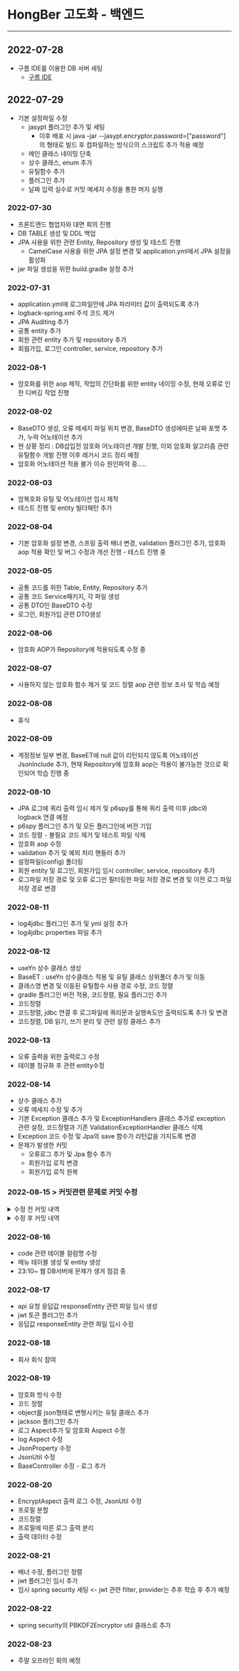# HongBer 고도화 - 백엔드
___
## 2022-07-28
+ 구름 IDE를 이용한 DB 서버 세팅
  + [구름 IDE](https://goorm.co)
## 2022-07-29
+ 기본 설정파일 수정
  + jasypt 플러그인 추가 및 세팅
    + 이후 배포 시 java -jar --jasypt.encryptor.password=["password"] 의 형태로 빌드 후 컴파일하는 방식으의 스크립트 추가 적용 예정
  + 메인 클래스 네이밍 단축
  + 상수 클래스, enum 추가
  + 유틸함수 추가
  + 플러그인 추가
  + 날짜 입력 실수로 커밋 메세지 수정을 통한 머지 실행
### 2022-07-30
+ 프론트엔드 협업자와 대면 회의 진행
+ DB TABLE 생성 및 DDL 백업
+ JPA 사용을 위한 관련 Entity, Repository 생성 및 테스트 진행
  + CamelCase 사용을 위한 JPA 설정 변경 및 application.yml에서 JPA 설정을 활성화
+ jar 파일 생성을 위한 build.gradle 설정 추가
### 2022-07-31
+ application.yml에 로그파일안에 JPA 파라미터 값이 출력되도록 추가
+ logback-spring.xml 주석 코드 제거
+ JPA Auditing 추가
+ 공통 entity 추가
+ 회원 관련 entity 추가 및 repository 추가
+ 회웝가입, 로그인 controller, service, repository 추가
### 2022-08-1
+ 암호화를 위한 aop 제작, 작업의 간단화를 위한 entity 네이밍 수정, 현재 오류로 인한 디버깅 작업 진행
### 2022-08-02
+ BaseDTO 생성, 오류 메세지 파일 위치 변경, BaseDTO 생성에따른 날짜 포맷 추가, 누락 어노테이션 추가
+ 현 상황 정리 : DB삽입전 암호화 어노테이션 개발 진행, 이외 암호화 알고리즘 관련 유틸함수 개발 진행 이후 레거시 코드 정리 예정
+ 암호화 어노테이션 적용 불가 이슈 원인파악 중.....
### 2022-08-03
+ 암복호화 유틸 및 어노테이션 임시 제작
+ 테스트 진행 및 entity 빌더패턴 추가
### 2022-08-04
+ 기본 암호화 설정 변경, 스프링 출력 배너 변경, validation 플러그인 추가, 암호화 aop 적용 확인 및 버그 수정과 개선 진행 - 테스트 진행 중
### 2022-08-05
+ 공통 코드를 위한 Table, Entity, Repository 추가
+ 공통 코드 Service패키지, 각 파일 생성
+ 공통 DTO인 BaseDTO 수정
+ 로그인, 회원가입 관련 DTO생성
### 2022-08-06
+ 암호화 AOP가 Repository에 적용되도록 수정 중
### 2022-08-07
+ 사용하지 않는 암호화 함수 제거 및 코드 정렬 aop 관련 정보 조사 및 학습 예정
### 2022-08-08
+ 휴식
### 2022-08-09
+ 계정정보 일부 변경, BaseET에 null 값이 리턴되지 않도록 어노테이션 JsonInclude 추가, 현재 Repository에 암호화 aop는 적용이 불가능한 것으로 확인되어 학습 진행 중
### 2022-08-10
+ JPA 로그에 쿼리 출력 임시 제거 및 p6spy를 통해 쿼리 출력 이후 jdbc와 logback 연결 예정
+ p6spy 플러그인 추가 및 모든 플러그인에 버전 기입
+ 코드 정렬 - 불필요 코드 제거 및 테스트 파일 삭제
+ 암호화 aop 수정
+ validation 추가 및 예외 처리 핸들러 추가
+ 설정파일(config) 폴더링
+ 회원 entity 및 로그인, 회원가입 임시 controller, service, repository 추가
+ 로그파일 저장 경로 및 오류 로그만 필터링한 파일 저장 경로 변경 및 이전 로그 파일 저장 경로 변경
### 2022-08-11
+ log4jdbc 플러그인 추가 및 yml 설정 추가
+ log4jdbc properties 파일 추가
### 2022-08-12
+ useYn 상수 클래스 생성
+ BaseET : useYn 상수클래스 적용 및 유틸 클래스 상위폴더 추가 및 이동
+ 클래스명 변경 및 이동된 유틸함수 사용 경로 수정, 코드 정렬
+ gradle 플러그인 버전 적용, 코드정렬, 필요 플러그인 추가
+ 코드정렬
+ 코드정렬, jdbc 연결 후 로그파일에 쿼리문과 실행속도만 출력되도록 추가 및 변경
+ 코드정렬, DB 읽기, 쓰기 분리 및 관련 설정 클래스 추가
### 2022-08-13
+ 오류 출력을 위한 출력로그 수정
+ 테이블 정규화 후 관련 entity수정
### 2022-08-14
+ 상수 클래스 추가
+ 오류 메세지 수정 및 추가
+ 기본 Exception 클래스 추가 및 ExceptionHandlers 클래스 추가로 exception 관련 설정, 코드정렬과 기존 ValidationExceptionHandler 클래스 삭제
+ Exception 코드 수정 및 Jpa의 save 함수가 리턴값을 가지도록 변경
+ 문제가 발생한 커밋
  + 오류로그 추가 및 Jpa 함수 추가
  + 회원가입 로직 변경
  + 회원가입 로직 원복
### 2022-08-15 > 커밋관련 문제로 커밋 수정
<details>
<summary>수정 전 커밋 내역</summary>
<div markdown="22_08_15_before">

+ ~~pbkdf2암호화 클래스 일부 수정~~
+ ~~암호화 aop 클래스 수정~~
+ ~~Jpa Exists 결과 상수 코드 추가~~
+ ~~회원가입 로직 수정 및 비밀번호 암호화 방식 변경~~
+ ~~로그 출력 임시 수정~~
+ ~~회원가입 관련 로직 추가~~
  + ~~이미 존재하는 닉네임 검사~~
  + ~~이미 존재하는 전화번호 검사~~
  + ~~이미 존재하는 이메일 검사~~
+ ~~불필요 코드 제거~~
+ ~~회원가입 검사 로직 추가~~
+ ~~validation 관련 exception 수정~~

</div>
</details>

<details>
<summary>수정 후 커밋 내역</summary>
<div markdown="22_08_15_after">

+ pbkdf2암호화 클래스 일부 수정
+ 암호화 aop 클래스 수정
+ 회원가입 로직 수정 및 비밀번호 암호화 방식 변경 및 네이밍 수정, 회원가입 검사 로직 추가
+ validation 관련 exception 수정
+ 에러 메세지 추가
+ 로그 출력 수정
+ 관련 파일 추가

</div>
</details>

### 2022-08-16
+ code 관련 테이블 컬럼명 수정
+ 메뉴 테이블 생성 및 entity 생성
+ 23:10~ 웹 DB서버에 문제가 생겨 점검 중
### 2022-08-17
+ api 요청 응답값 responseEntity 관련 파일 임시 생성
+ jwt 토큰 플러그인 추가
+ 응답값 responseEntity 관련 파일 임시 수정
### 2022-08-18
+ 회사 회식 참여
### 2022-08-19
+ 암호화 방식 수정
+ 코드 정렬
+ object를 json형태로 변형시키는 유틸 클래스 추가
+ jackson 플러그인 추가
+ 로그 Aspect추가 및 암호화 Aspect 수정
+ log Aspect 수정
+ JsonProperty 수정
+ JsonUtil 수정
+ BaseController 수정 - 로그 추가
### 2022-08-20
+ EncryptAspect 출력 로그 수정, JsonUtil 수정
+ 프로필 분할
+ 코드정렬
+ 프로필에 따른 로그 출력 분리
+ 출력 데이터 수정
### 2022-08-21
+ 배너 수정, 플러그인 정렬
+ jwt 플러그인 임시 추가
+ 임시 spring security 세팅 <- jwt 관련 filter, provider는 추후 학습 후 추가 예정
### 2022-08-22
+ spring security의 PBKDF2Encryptor util 클래스로 추가
### 2022-08-23
+ 주말 오프라인 회의 예정